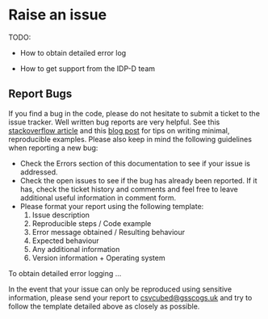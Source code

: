 # Raise an issue

TODO: 

* How to obtain detailed error log

* How to get support from the IDP-D team


## Report Bugs

If you find a bug in the code, please do not hesitate to submit a ticket to the issue tracker.
Well written bug reports are very helpful. See this [stackoverflow article](https://stackoverflow.com/help/minimal-reproducible-example) and this [blog post](https://matthewrocklin.com/blog/work/2018/02/28/minimal-bug-reports) for tips on writing minimal, reproducible examples. Please also keep in mind the following guidelines when reporting a new bug:

* Check the Errors section of this documentation to see if your issue is addressed.
* Check the open issues to see if the bug has already been reported. If it has, check the ticket history and comments and feel free to leave additional useful information in comment form.
* Please format your report using the following template:
    1. Issue description
    2. Reproducible steps / Code example
    3. Error message obtained / Resulting behaviour
    4. Expected behaviour
    5. Any additional information
    6. Version information + Operating system

To obtain detailed error logging ...

In the event that your issue can only be reproduced using sensitive information, please send your report to csvcubed@gsscogs.uk and try to follow the template detailed above as closely as possible.




